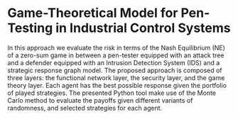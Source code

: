 # Game-Theoretical Model for Pen-Testing in Industrial Control Systems

In this approach we evaluate the risk in terms of the Nash Equilibrium (NE) of a zero-sum game in between a pen-tester equipped with an attack tree and a defender equipped with an Intrusion Detection System (IDS) and a strategic response graph model. The proposed approach is composed of three layers: the functional network layer, the security layer, and the game theory layer. Each agent has the best possible response given the portfolio of played strategies.
The presented Python tool make use of the Monte Carlo method to evaluate the payoffs given different variants of randomness, and selected strategies for each agent.
